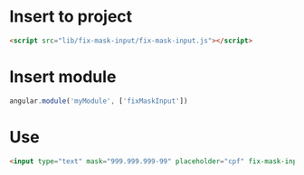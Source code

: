 # Insert to project
```html
<script src="lib/fix-mask-input/fix-mask-input.js"></script>
```

# Insert module
```javascript
angular.module('myModule', ['fixMaskInput'])
```

# Use
```html
<input type="text" mask="999.999.999-99" placeholder="cpf" fix-mask-input />
```
